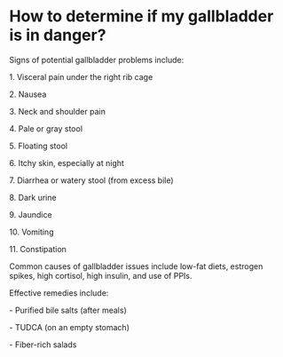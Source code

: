 # How to determine if my gallbladder is in danger?

Signs of potential gallbladder problems include:

1\. Visceral pain under the right rib cage

2\. Nausea

3\. Neck and shoulder pain

4\. Pale or gray stool

5\. Floating stool

6\. Itchy skin, especially at night

7\. Diarrhea or watery stool (from excess bile)

8\. Dark urine

9\. Jaundice

10\. Vomiting

11\. Constipation

Common causes of gallbladder issues include low-fat diets, estrogen spikes, high cortisol, high insulin, and use of PPIs.

Effective remedies include:

\- Purified bile salts (after meals)

\- TUDCA (on an empty stomach)

\- Fiber-rich salads
